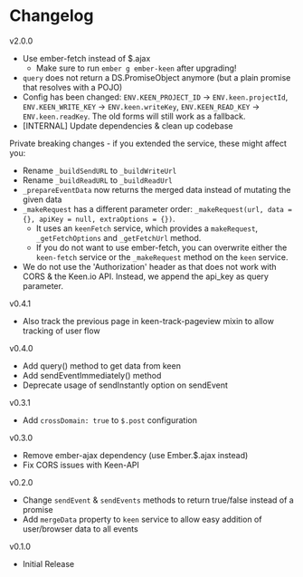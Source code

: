 # Changelog

v2.0.0

* Use ember-fetch instead of $.ajax 
  * Make sure to run `ember g ember-keen` after upgrading!
* `query` does not return a DS.PromiseObject anymore (but a plain promise that resolves with a POJO)
* Config has been changed: `ENV.KEEN_PROJECT_ID` -> `ENV.keen.projectId`, `ENV.KEEN_WRITE_KEY` -> `ENV.keen.writeKey`, `ENV.KEEN_READ_KEY` -> `ENV.keen.readKey`. The old forms will still work as a fallback. 
* [INTERNAL] Update dependencies & clean up codebase

Private breaking changes - if you extended the service, these might affect you:

* Rename `_buildSendURL` to `_buildWriteUrl`
* Rename `_buildReadURL` to `_buildReadUrl`
* `_prepareEventData` now returns the merged data instead of mutating the given data
* `_makeRequest` has a different parameter order: `_makeRequest(url, data = {}, apiKey = null, extraOptions = {})`.
  * It uses an `keenFetch` service, which provides a `makeRequest`, `_getFetchOptions` and `_getFetchUrl` method.
  * If you do not want to use ember-fetch, you can overwrite either the `keen-fetch` service or the `_makeRequest` method on the `keen` service. 
* We do not use the 'Authorization' header as that does not work with CORS & the Keen.io API. Instead, we append the api_key as query parameter.

v0.4.1

* Also track the previous page in keen-track-pageview mixin to allow tracking of user flow

v0.4.0

* Add query() method to get data from keen
* Add sendEventImmediately() method
* Deprecate usage of sendInstantly option on sendEvent

v0.3.1

* Add `crossDomain: true` to `$.post` configuration

v0.3.0

* Remove ember-ajax dependency (use Ember.$.ajax instead)
* Fix CORS issues with Keen-API

v0.2.0

* Change `sendEvent` & `sendEvents` methods to return true/false instead of a promise
* Add `mergeData` property to `keen` service to allow easy addition of user/browser data to all events

v0.1.0

* Initial Release
